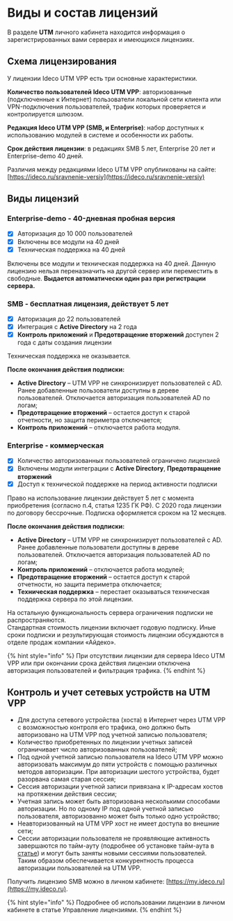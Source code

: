 # Виды и состав лицензий

В разделе **UTM** личного кабинета находится информация о зарегистрированных вами серверах и имеющихся лицензиях.

## Схема лицензирования

У лицензии Ideco UTM VPP есть три основные характеристики.

**Количество пользователей Ideco UTM VPP**: авторизованные (подключенные к Интернет) пользователи локальной сети клиента или VPN-подключения пользователей, трафик которых проверяется и контролируется шлюзом.

**Редакция Ideco UTM VPP (SMB, и Enterprise)**: набор доступных к использованию модулей в системе и особенности их работы.

**Срок действия лицензии**: в редакциях SMB 5 лет, Enterprise 20 лет и Enterprise-demo 40 дней.

Различия между редакциями Ideco UTM VPP опубликованы на сайте: [https://ideco.ru/sravnenie-versiy](https://ideco.ru/sravnenie-versiy)

## Виды лицензий

### Enterprise-demo - 40-дневная пробная версия

* [x] Авторизация до 10 000 пользователей
* [x] Включены все модули на 40 дней
* [x] Техническая поддержка на 40 дней

Включены все модули и техническая поддержка на 40 дней. Данную лицензию нельзя переназначить на другой сервер или переместить в свободные. **Выдается автоматически один раз при регистрации сервера.**

### SMB - бесплатная лицензия, действует 5 лет

* [x] Авторизация до 22 пользователей
* [x] Интеграция с **Active Directory** на 2 года
* [x] **Контроль приложений** и **Предотвращение вторжений** доступен 2 года с даты создания лицензии

Техническая поддержка не оказывается.

**После окончания действия подписки:**

* **Active Directory** – UTM VPP не синхронизирует пользователей с AD. Ранее добавленные пользователи доступны в дереве пользователей. Отключается авторизация пользователей AD по логам;
* **Предотвращение вторжений** – остается доступ к старой отчетности, но защита периметра отключается;
* **Контроль приложений** – отключается работа модуля.

### Enterprise - коммерческая

* [x] Количество авторизованных пользователей ограничено лицензией
* [x] Включены модули интеграции с **Active Directory**, **Предотвращение вторжений**
* [x] Доступ к технической поддержке на период активности подписки

Право на использование лицензии действует 5 лет с момента приобретения (согласно п.4, статья 1235 ГК РФ). С 2020 года лицензии по договору бессрочные. Подписка оформляется сроком на 12 месяцев.

**После окончания действия подписки:**

* **Active Directory** – UTM VPP не синхронизирует пользователей с AD. Ранее добавленные пользователи доступны в дереве пользователей. Отключается авторизация пользователей AD по логам;
* **Контроль приложений** – отключается работа модулей;
* **Предотвращение вторжений** – остается доступ к старой отчетности, но защита периметра отключается;
* **Техническая поддержка** – перестает оказываться техническая поддержка сервера по этой лицензии.

На остальную функциональность сервера ограничения подписки не распространяются.\
Стандартная стоимость лицензии включает годовую подписку. Иные сроки подписки и результирующая стоимость лицензии обсуждаются в отделе продаж компании «Айдеко».

{% hint style="info" %}
При отсутствии лицензии для сервера Ideco UTM VPP или при окончании срока действия лицензии отключена авторизация пользователей и фильтрация трафика.
{% endhint %}

## Контроль и учет сетевых устройств на UTM VPP

* Для доступа сетевого устройства (хоста) в Интернет через UTM VPP с возможностью контроля его трафика, оно должно быть авторизовано на UTM VPP под учетной записью пользователя;
* Количество приобретенных по лицензии учетных записей ограничивает число авторизованных пользователей;
* Под одной учетной записью пользователя на Ideco UTM VPP можно авторизовать максимум до пяти устройств с помощью различных методов авторизации. При авторизации шестого устройства, будет разорвана самая старая сессия;
* Сессия авторизации учетной записи привязана к IP-адресам хостов на протяжении действия сессии;
* Учетная запись может быть авторизована несколькими способами авторизации. Но по одному IP под одной учетной записью пользователя, авторизованно может быть только одно устройство;
* Неавторизованный на UTM VPP хост не имеет доступа во внешние сети;
* Сессии авторизации пользователя не проявляющие активность завершаются по тайм-ауту (подробнее об установке тайм-аута в [статье](broken-reference)) и могут быть заняты новыми сессиями пользователей. Таким образом обеспечивается конкурентность процесса авторизации пользователей на UTM VPP.

Получить лицензию SMB можно в личном кабинете: [https://my.ideco.ru](https://my.ideco.ru).

{% hint style="info" %}
Подробнее об использовании лицензии в личном кабинете в статье Управление лицензиями.
{% endhint %}
